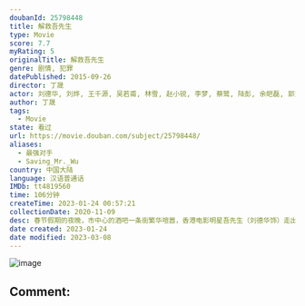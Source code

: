 ```yaml
---
doubanId: 25798448
title: 解救吾先生
type: Movie
score: 7.7
myRating: 5
originalTitle: 解救吾先生
genre: 剧情, 犯罪
datePublished: 2015-09-26
director: 丁晟
actor: 刘德华, 刘烨, 王千源, 吴若甫, 林雪, 赵小锐, 李梦, 蔡鹭, 陆彭, 余皑磊, 郭洺宇, 钟艺, 巩承琪, 陈九涵, 刘然, 刘頔, 金彧亮, 那威, 马思纯, 王铮, 桑平
author: 丁晟
tags:
  - Movie
state: 看过
url: https://movie.douban.com/subject/25798448/
aliases:
  - 最强对手
  - Saving_Mr._Wu
country: 中国大陆
language: 汉语普通话
IMDb: tt4819560
time: 106分钟
createTime: 2023-01-24 00:57:21
collectionDate: 2020-11-09
desc: 春节假期的夜晚，市中心的酒吧一条街繁华喧嚣，香港电影明星吾先生（刘德华饰）走出酒吧就被冒充警察的张华（王千源饰）一伙人持枪绑架到一个与世隔绝的郊外小院里。吾先生意外发现绑匪还绑架了另外一个人质小窦...
date created: 2023-01-24
date modified: 2023-03-08
---
```


![image](p2267511583.jpg)

Comment:
---
